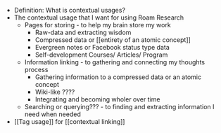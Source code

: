 - Definition: What is contextual usages?
- The contextual usage that I want for using Roam Research
    - Pages for storing - to help my brain store my work
        - Raw-data and extracting wisdom
        - Compressed data or [[entirety of an atomic concept]]
        - Evergreen notes or Facebook status type data
        - Self-development Courses/ Articles/ Program
    - Information linking - to gathering and connecting my thoughts process
        - Gathering information to a compressed data or an atomic concept 
        - Wiki-like ????
        - Integrating and becoming wholer over time
    - Searching or querying??? - to finding and extracting information I need when needed
- [[Tag usage]] for [[contextual linking]]
